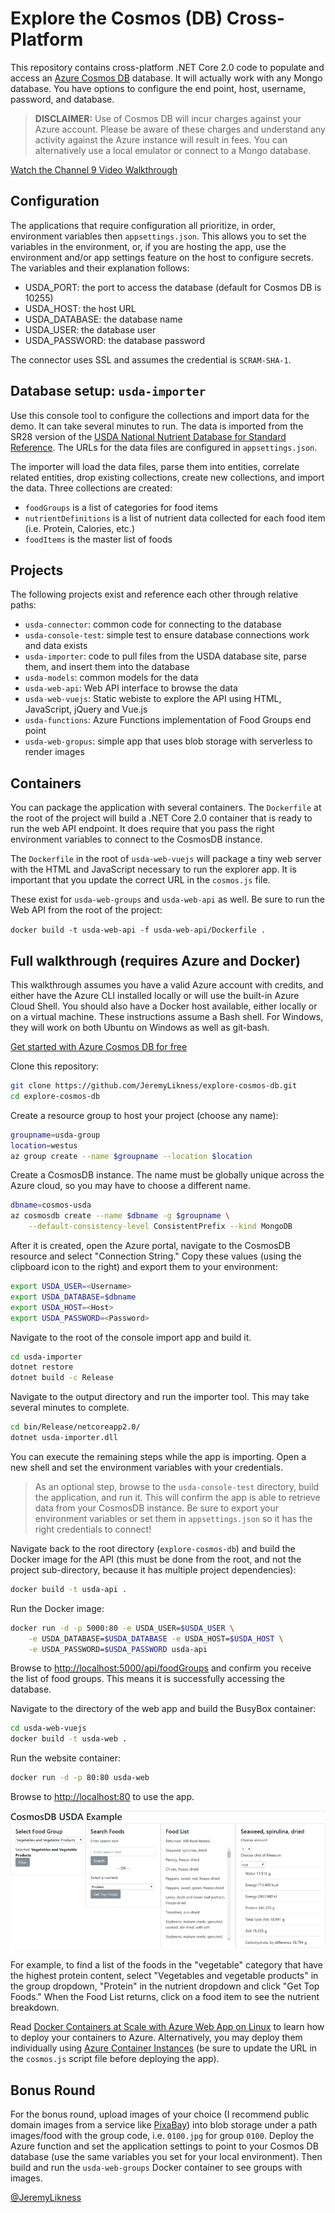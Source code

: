 # Explore the Cosmos (DB) Cross-Platform

This repository contains cross-platform .NET Core 2.0 code to populate and access an [Azure Cosmos DB](https://goo.gl/7vXu26) database. It will actually work with any Mongo database. You have options to configure the end point, host, username, password, and database.

> **DISCLAIMER:**
> Use of Cosmos DB will incur charges against your Azure account. Please be aware of these charges and understand any activity against the Azure instance will result in fees. You can alternatively use a local emulator or connect to a Mongo database.

[Watch the Channel 9 Video Walkthrough](https://jlik.me/b34)

## Configuration

The applications that require configuration all prioritize, in order, environment variables then `appsettings.json`. This allows you to set the variables in the environment, or, if you are hosting the app, use the environment and/or app settings feature on the host to configure secrets. The variables and their explanation follows:

* USDA_PORT: the port to access the database (default for Cosmos DB is 10255)
* USDA_HOST: the host URL
* USDA_DATABASE: the database name
* USDA_USER: the database user
* USDA_PASSWORD: the database password

The connector uses SSL and assumes the credential is `SCRAM-SHA-1`.

## Database setup: `usda-importer`

Use this console tool to configure the collections and import data for the demo. It can take several minutes to run. The data is imported from the SR28 version of the [USDA National Nutrient Database for Standard Reference](https://www.ars.usda.gov/northeast-area/beltsville-md/beltsville-human-nutrition-research-center/nutrient-data-laboratory/docs/usda-national-nutrient-database-for-standard-reference/). The URLs for the data files are configured in `appsettings.json`.

The importer will load the data files, parse them into entities, correlate related entities, drop existing collections, create new collections, and import the data. Three collections are created:

* `foodGroups` is a list of categories for food items
* `nutrientDefinitions` is a list of nutrient data collected for each food item (i.e. Protein, Calories, etc.)
* `foodItems` is the master list of foods

## Projects

The following projects exist and reference each other through relative paths:

* `usda-connector`: common code for connecting to the database
* `usda-console-test`: simple test to ensure database connections work and data exists
* `usda-importer`: code to pull files from the USDA database site, parse them, and insert them into the database
* `usda-models`: common models for the data
* `usda-web-api`: Web API interface to browse the data
* `usda-web-vuejs`: Static webiste to explore the API using HTML, JavaScript, jQuery and Vue.js
* `usda-functions`: Azure Functions implementation of Food Groups end point 
* `usda-web-gropus`: simple app that uses blob storage with serverless to render images

## Containers

You can package the application with several containers. The `Dockerfile` at the root of the project will build a .NET Core 2.0 container that is ready to run the web API endpoint. It does require that you pass the right environment variables to connect to the CosmosDB instance.

The `Dockerfile` in the root of `usda-web-vuejs` will package a tiny web server with the HTML and JavaScript necessary to run the explorer app. It is important that you update the correct URL in the `cosmos.js` file.

These exist for `usda-web-groups` and `usda-web-api` as well. Be sure to run the Web API from the root of the project:

`docker build -t usda-web-api -f usda-web-api/Dockerfile .`

## Full walkthrough (requires Azure and Docker)

This walkthrough assumes you have a valid Azure account with credits, and either have the Azure CLI installed locally or will use the built-in Azure Cloud Shell. You should also have a Docker host available, either locally or on a virtual machine. These instructions assume a Bash shell. For Windows, they will work on both Ubuntu on Windows as well as git-bash.

[Get started with Azure Cosmos DB for free](https://aka.ms/get-cosmos)

Clone this repository:

```bash
git clone https://github.com/JeremyLikness/explore-cosmos-db.git
cd explore-cosmos-db
```

Create a resource group to host your project (choose any name):

```bash
groupname=usda-group
location=westus
az group create --name $groupname --location $location
```

Create a CosmosDB instance. The name must be globally unique across the Azure cloud, so you may have to choose a different name.

```bash
dbname=cosmos-usda
az cosmosdb create --name $dbname -g $groupname \
    --default-consistency-level ConsistentPrefix --kind MongoDB
```

After it is created, open the Azure portal, navigate to the CosmosDB resource and select "Connection String." Copy these values (using the clipboard icon to the right) and export them to your environment:

```bash
export USDA_USER=<Username>
export USDA_DATABASE=$dbname
export USDA_HOST=<Host>
export USDA_PASSWORD=<Password>
```

Navigate to the root of the console import app and build it.

```bash
cd usda-importer
dotnet restore
dotnet build -c Release
```

Navigate to the output directory and run the importer tool. This may take several minutes to complete.

```bash
cd bin/Release/netcoreapp2.0/
dotnet usda-importer.dll
```

You can execute the remaining steps while the app is importing. Open a new shell and set the environment variables with your credentials.

> As an optional step, browse to the `usda-console-test` directory, build the application, and run it. This will confirm the app is able to retrieve data from your CosmosDB instance. Be sure to export your environment variables or set them in `appsettings.json` so it has the right credentials to connect!

Navigate back to the root directory (`explore-cosmos-db`) and build the Docker image for the API (this must be done from the root, and not the project sub-directory, because it has multiple project dependencies):

```bash
docker build -t usda-api .
```

Run the Docker image:

```bash
docker run -d -p 5000:80 -e USDA_USER=$USDA_USER \
    -e USDA_DATABASE=$USDA_DATABASE -e USDA_HOST=$USDA_HOST \
    -e USDA_PASSWORD=$USDA_PASSWORD usda-api
```

Browse to [http://localhost:5000/api/foodGroups](http://localhost:5000/api/foodGroups) and confirm you receive the list of food groups. This means it is successfully accessing the database.

Navigate to the directory of the web app and build the BusyBox container:

```bash
cd usda-web-vuejs
docker build -t usda-web .
```

Run the website container:

```bash
docker run -d -p 80:80 usda-web
```

Browse to [http://localhost:80](http://localhost:80) to use the app.

![USDA Sample Application](./splash.png)

For example, to find a list of the foods in the "vegetable" category that have the highest protein content, select "Vegetables and vegetable products" in the group dropdown, "Protein" in the nutrient dropdown and click "Get Top Foods." When the Food List returns, click on a food item to see the nutrient breakdown.

Read [Docker Containers at Scale with Azure Web App on Linux](https://blog.jeremylikness.com/docker-containers-at-scale-with-azure-web-app-on-linux-da22c03d4ad7) to learn how to deploy your containers to Azure. Alternatively, you may deploy them individually using [Azure Container Instances](https://goo.gl/EBjBLg) (be sure to update the URL in the `cosmos.js` script file before deploying the app).

## Bonus Round 

For the bonus round, upload images of your choice (I recommend public domain images from a service like [PixaBay](https://pixabay.com)) into blob storage under a path images/food with the group code, i.e. `0100.jpg` for group `0100`. Deploy the Azure function and set the application settings to point to your Cosmos DB database (use the same variables you set for your local environment). Then build and run the `usda-web-groups` Docker container to see groups with images.

[@JeremyLikness](https://twitter.com/jeremylikness)
